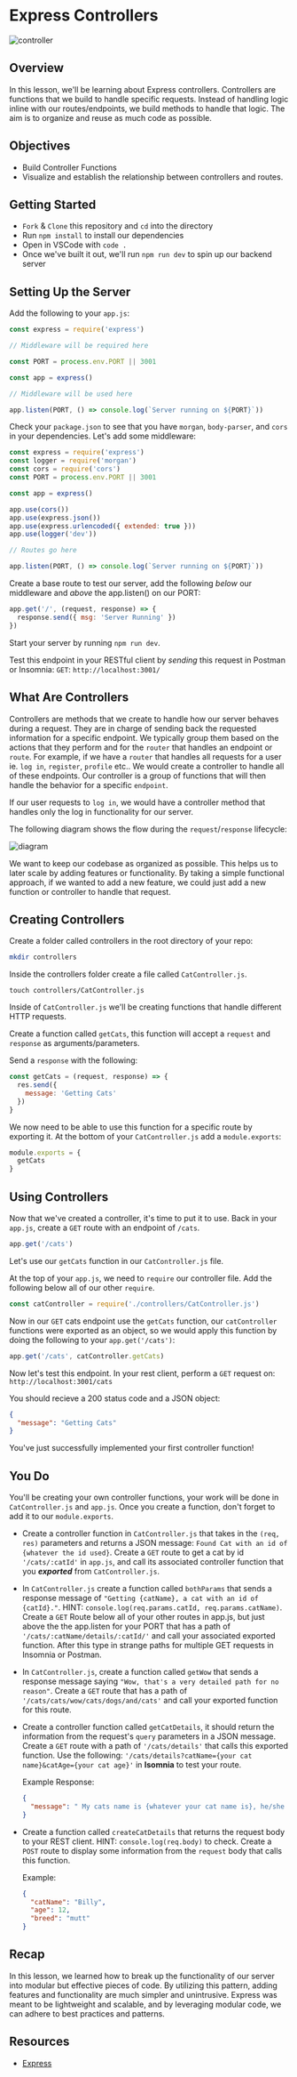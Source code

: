 # Express Controllers

![controller](https://thumbs.gfycat.com/DistinctTastyFossa-size_restricted.gif)

## Overview

In this lesson, we'll be learning about Express controllers. Controllers are functions that we build to handle specific requests. Instead of handling logic inline with our routes/endpoints, we build methods to handle that logic. The aim is to organize and reuse as much code as possible.

## Objectives

- Build Controller Functions
- Visualize and establish the relationship between controllers and routes.

## Getting Started

- `Fork` & `Clone` this repository and `cd` into the directory
- Run `npm install` to install our dependencies
- Open in VSCode with `code .`
- Once we've built it out, we'll run `npm run dev` to spin up our backend server

## Setting Up the Server

Add the following to your `app.js`:

```js
const express = require('express')

// Middleware will be required here

const PORT = process.env.PORT || 3001

const app = express()

// Middleware will be used here

app.listen(PORT, () => console.log(`Server running on ${PORT}`))
```

Check your `package.json` to see that you have `morgan`, `body-parser`, and `cors` in your dependencies.
Let's add some middleware:

```js
const express = require('express')
const logger = require('morgan')
const cors = require('cors')
const PORT = process.env.PORT || 3001

const app = express()

app.use(cors())
app.use(express.json())
app.use(express.urlencoded({ extended: true }))
app.use(logger('dev'))

// Routes go here

app.listen(PORT, () => console.log(`Server running on ${PORT}`))
```

Create a base route to test our server, add the following _below_ our middleware and _above_ the app.listen() on our PORT:

```js
app.get('/', (request, response) => {
  response.send({ msg: 'Server Running' })
})
```

Start your server by running `npm run dev`.

Test this endpoint in your RESTful client by _sending_ this request in Postman or Insomnia: `GET`: `http://localhost:3001/`

## What Are Controllers

Controllers are methods that we create to handle how our server behaves during a request. They are in charge of sending back the requested information for a specific endpoint. We typically group them based on the actions that they perform and for the `router` that handles an endpoint or `route`. For example, if we have a `router` that handles all requests for a user ie. `log in`, `register`, `profile` etc.. We would create a controller to handle all of these endpoints. Our controller is a group of functions that will then handle the behavior for a specific `endpoint`.

If our user requests to `log in`, we would have a controller method that handles only the log in functionality for our server.

The following diagram shows the flow during the `request`/`response` lifecycle:

![diagram](images/controller_flow.png)

We want to keep our codebase as organized as possible. This helps us to later scale by adding features or functionality. By taking a simple functional approach, if we wanted to add a new feature, we could just add a new function or controller to handle that request.

## Creating Controllers

Create a folder called controllers in the root directory of your repo:

```sh
mkdir controllers
```

Inside the controllers folder create a file called `CatController.js`.

```sh:
touch controllers/CatController.js
```

Inside of `CatController.js` we'll be creating functions that handle different HTTP requests.

Create a function called `getCats`, this function will accept a `request` and `response` as arguments/parameters.

Send a `response` with the following:

```js
const getCats = (request, response) => {
  res.send({
    message: 'Getting Cats'
  })
}
```

We now need to be able to use this function for a specific route by exporting it. At the bottom of your `CatController.js` add a `module.exports`:

```js
module.exports = {
  getCats
}
```

## Using Controllers

Now that we've created a controller, it's time to put it to use. Back in your `app.js`, create a `GET` route with an endpoint of `/cats`.

```js
app.get('/cats')
```

Let's use our `getCats` function in our `CatController.js` file.

At the top of your `app.js`, we need to `require` our controller file.
Add the following below all of our other `require`.

```js
const catController = require('./controllers/CatController.js')
```

Now in our `GET` cats endpoint use the `getCats` function, our `catController` functions were exported as an object, so we would apply this function by doing the following to your `app.get('/cats')`:

```js
app.get('/cats', catController.getCats)
```

Now let's test this endpoint. In your rest client, perform a `GET` request on: `http://localhost:3001/cats`

You should recieve a 200 status code and a JSON object:

```json
{
  "message": "Getting Cats"
}
```

You've just successfully implemented your first controller function!

## You Do

You'll be creating your own controller functions, your work will be done in `CatController.js` and `app.js`. Once you create a function, don't forget to add it to our `module.exports`.

- Create a controller function in `CatController.js` that takes in the `(req, res)` parameters and returns a JSON message: `Found Cat with an id of {whatever the id used}`. Create a `GET` route to get a cat by id `'/cats/:catId'` in `app.js`, and call its associated controller function that you **_exported_** from `CatController.js`.

- In `CatController.js` create a function called `bothParams` that sends a response message of `"Getting {catName}, a cat with an id of {catId}."`. HINT: `console.log(req.params.catId, req.params.catName)`. Create a `GET` Route below all of your other routes in app.js, but just above the the app.listen for your PORT that has a path of `'/cats/:catName/details/:catId/'` and call your associated exported function. After this type in strange paths for multiple GET requests in Insomnia or Postman.

- In `CatController.js`, create a function called `getWow` that sends a response message saying `"Wow, that's a very detailed path for no reason"`. Create a `GET` route that has a path of `'/cats/cats/wow/cats/dogs/and/cats'` and call your exported function for this route.

- Create a controller function called `getCatDetails`, it should return the information from the request's `query` parameters in a JSON message. Create a `GET` route with a path of `'/cats/details'` that calls this exported function. Use the following: `'/cats/details?catName={your cat name}&catAge={your cat age}'` in **Isomnia** to test your route.

  Example Response:

  ```json
  {
    "message": " My cats name is {whatever your cat name is}, he/she is {catAge} years old."
  }
  ```

- Create a function called `createCatDetails` that returns the request body to your REST client. HINT: `console.log(req.body)` to check.
  Create a `POST` route to display some information from the `request` body that calls this function.

  Example:

  ```json
  {
    "catName": "Billy",
    "age": 12,
    "breed": "mutt"
  }
  ```

## Recap

In this lesson, we learned how to break up the functionality of our server into modular but effective pieces of code. By utilizing this pattern, adding features and functionality are much simpler and unintrusive. Express was meant to be lightweight and scalable, and by leveraging modular code, we can adhere to best practices and patterns.

## Resources

- [Express](https://expressjs.com/)
